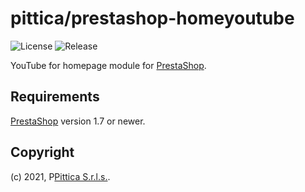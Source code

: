 # pittica/prestashop-homeyoutube

![License](https://img.shields.io/github/license/pittica/prestashop-homeyoutube)
![Release](https://img.shields.io/github/v/release/pittica/prestashop-homeyoutube)

YouTube for homepage module for [PrestaShop](https://github.com/prestashop/prestashop).

## Requirements

[PrestaShop](https://github.com/prestashop/prestashop) version 1.7 or newer.

## Copyright

(c) 2021, P[Pittica S.r.l.s.](https://pittica.com).
